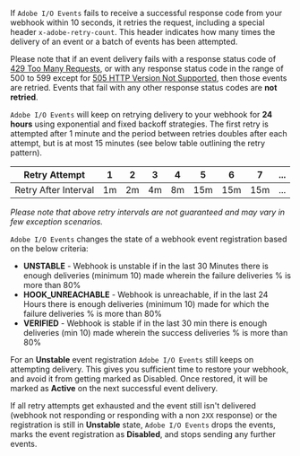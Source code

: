 If `Adobe I/O Events` fails to receive a successful response code from your webhook within 10 seconds, it retries the request, including a special header `x-adobe-retry-count`. This header indicates how many times the delivery of an event or a batch of events has been attempted.

<InlineAlert variant="info" slots="text"/>

Please note that if an event delivery fails with a response status code of [429 Too Many Requests](https://developer.mozilla.org/en-US/docs/Web/HTTP/Status/429), or with any response status code in the range of 500 to 599 except for [505 HTTP Version Not Supported](https://developer.mozilla.org/en-US/docs/Web/HTTP/Status/505), then those events are retried. Events that fail with any other response status codes are **not retried**.

`Adobe I/O Events` will keep on retrying delivery to your webhook for **24 hours** using exponential and fixed backoff strategies. The first retry is attempted after 1 minute and the period between retries doubles after each attempt, but is at most 15 minutes (see below table outlining the retry pattern).
<br/>

| Retry Attempt        | 1  | 2  | 3  | 4  | 5   | 6   | 7   | ... |
|----------------------|----|----|----|----|-----|-----|-----|-----|
| Retry After Interval | 1m | 2m | 4m | 8m | 15m | 15m | 15m | ... |

*Please note that above retry intervals are not guaranteed and may vary in few exception scenarios.*

`Adobe I/O Events` changes the state of a webhook event registration based on the below criteria:

 - **UNSTABLE** - Webhook is unstable if in the last 30 Minutes there is enough deliveries (minimum 10) made wherein the failure deliveries % is more than 80%
 - **HOOK_UNREACHABLE** - Webhook is unreachable, if in the last 24 Hours there is enough deliveries (minimum 10) made for which the failure deliveries % is more than 80%
 - **VERIFIED**  - Webhook is stable if in the last 30 min there is enough deliveries (min 10) made wherein the success deliveries % is more than 80%

For an **Unstable** event registration `Adobe I/O Events` still keeps on attempting delivery. This gives you sufficient time to restore your webhook, and avoid it from getting marked as Disabled. Once restored, it will be marked as **Active** on the next successful event delivery.

If all retry attempts get exhausted and the event still isn't delivered (webhook not responding or responding with a non `2XX` response) or the registration is still in **Unstable** state, `Adobe I/O Events` drops the events, marks the event registration as **Disabled**, and stops sending any further events.
